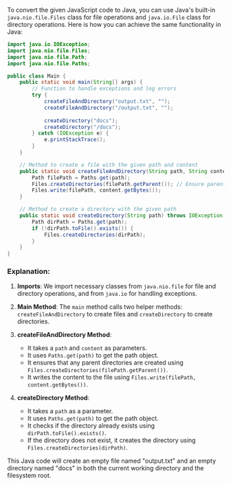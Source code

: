 To convert the given JavaScript code to Java, you can use Java's built-in `java.nio.file.Files` class for file operations and `java.io.File` class for directory operations. Here is how you can achieve the same functionality in Java:

```java
import java.io.IOException;
import java.nio.file.Files;
import java.nio.file.Path;
import java.nio.file.Paths;

public class Main {
    public static void main(String[] args) {
        // Function to handle exceptions and log errors
        try {
            createFileAndDirectory("output.txt", "");
            createFileAndDirectory("/output.txt", "");
            
            createDirectory("docs");
            createDirectory("/docs");
        } catch (IOException e) {
            e.printStackTrace();
        }
    }

    // Method to create a file with the given path and content
    public static void createFileAndDirectory(String path, String content) throws IOException {
        Path filePath = Paths.get(path);
        Files.createDirectories(filePath.getParent()); // Ensure parent directories are created
        Files.write(filePath, content.getBytes());
    }

    // Method to create a directory with the given path
    public static void createDirectory(String path) throws IOException {
        Path dirPath = Paths.get(path);
        if (!dirPath.toFile().exists()) {
            Files.createDirectories(dirPath);
        }
    }
}
```

### Explanation:
1. **Imports**: We import necessary classes from `java.nio.file` for file and directory operations, and from `java.io` for handling exceptions.

2. **Main Method**: The `main` method calls two helper methods: `createFileAndDirectory` to create files and `createDirectory` to create directories.

3. **createFileAndDirectory Method**:
   - It takes a `path` and `content` as parameters.
   - It uses `Paths.get(path)` to get the path object.
   - It ensures that any parent directories are created using `Files.createDirectories(filePath.getParent())`.
   - It writes the content to the file using `Files.write(filePath, content.getBytes())`.

4. **createDirectory Method**:
   - It takes a `path` as a parameter.
   - It uses `Paths.get(path)` to get the path object.
   - It checks if the directory already exists using `dirPath.toFile().exists()`.
   - If the directory does not exist, it creates the directory using `Files.createDirectories(dirPath)`.

This Java code will create an empty file named "output.txt" and an empty directory named "docs" in both the current working directory and the filesystem root.
